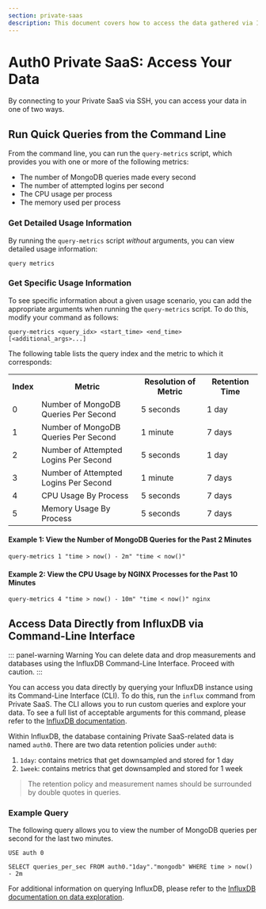 ```yaml
---
section: private-saas
description: This document covers how to access the data gathered via Instrumentation.
---
```


# Auth0 Private SaaS: Access Your Data

By connecting to your Private SaaS via SSH, you can access your data in one of two ways.

## Run Quick Queries from the Command Line

From the command line, you can run the `query-metrics` script, which provides you with one or more of the following metrics:

* The number of MongoDB queries made every second
* The number of attempted logins per second
* The CPU usage per process
* The memory used per process

### Get Detailed Usage Information

By running the `query-metrics` script *without* arguments, you can view detailed usage information:

`query metrics`

### Get Specific Usage Information

To see specific information about a given usage scenario, you can add the appropriate arguments when running the `query-metrics` script. To do this, modify your command as follows:

`query-metrics <query_idx> <start_time> <end_time> [<additional_args>...]`

The following table lists the query index and the metric to which it corresponds:

<table class="table">
  <th>Index</th>
  <th>Metric</th>
  <th>Resolution of Metric</th>
  <th>Retention Time</th>
  <tr>
    <td>0</td>
    <td>Number of MongoDB Queries Per Second</td>
    <td>5 seconds</td>
    <td>1 day</td>
  </tr>
  <tr>
    <td>1</td>
    <td>Number of MongoDB Queries Per Second</td>
    <td>1 minute</td>
    <td>7 days</td>
  </tr>
  <tr>
    <td>2</td>
    <td>Number of Attempted Logins Per Second</td>
    <td>5 seconds</td>
    <td>1 day</td>
  </tr>
  <tr>
    <td>3</td>
    <td>Number of Attempted Logins Per Second</td>
    <td>1 minute</td>
    <td>7 days</td>
  </tr>
  <tr>
    <td>4</td>
    <td>CPU Usage By Process</td>
    <td>5 seconds</td>
    <td>7 days</td>
  </tr>
  <tr>
    <td>5</td>
    <td>Memory Usage By Process</td>
    <td>5 seconds</td>
    <td>7 days</td>
  </tr>
</table>

#### Example 1: View the Number of MongoDB Queries for the Past 2 Minutes

`query-metrics 1 "time > now() - 2m" "time < now()"`

#### Example 2: View the CPU Usage by NGINX Processes for the Past 10 Minutes

`query-metrics 4 "time > now() - 10m" "time < now()" nginx`

## Access Data Directly from InfluxDB via Command-Line Interface

::: panel-warning Warning
You can delete data and drop measurements and databases using the InfluxDB Command-Line Interface. Proceed with caution.
:::

You can access you data directly by querying your InfluxDB instance using its Command-Line Interface (CLI). To do this, run the `influx` command from Private SaaS. The CLI allows you to run custom queries and explore your data. To see a full list of acceptable arguments for this command, please refer to the [InfluxDB documentation](https://docs.influxdata.com/influxdb/v1.0/tools/shell/).

Within InfluxDB, the database containing Private SaaS-related data is named `auth0`. There are two data retention policies under `auth0`:

1. `1day`: contains metrics that get downsampled and stored for 1 day
2. `1week`: contains metrics that get downsampled and stored for 1 week

> The retention policy and measurement names should be surrounded by double quotes in queries.

### Example Query

The following query allows you to view the number of MongoDB queries per second for the last two minutes.

```text
USE auth 0

SELECT queries_per_sec FROM auth0."1day"."mongodb" WHERE time > now() - 2m
```

For additional information on querying InfluxDB, please refer to the [InfluxDB documentation on data exploration](https://docs.influxdata.com/influxdb/v1.0/query_language/data_exploration/).
